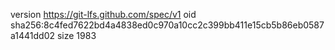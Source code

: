 version https://git-lfs.github.com/spec/v1
oid sha256:8c4fed7622bd4a4838ed0c970a10cc2c399bb411e15cb5b86eb0587a1441dd02
size 1983

